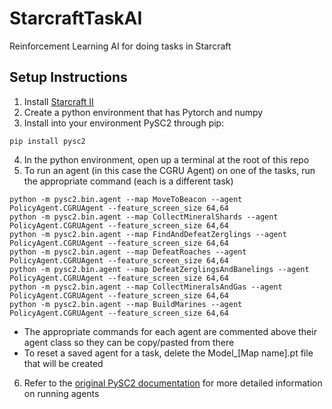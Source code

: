 # StarcraftTaskAI
Reinforcement Learning AI for doing tasks in Starcraft

## Setup Instructions ##
1. Install [Starcraft II](https://starcraft2.com/en-us/)
2. Create a python environment that has Pytorch and numpy
3. Install into your environment PySC2 through pip:
```
pip install pysc2
```
4. In the python environment, open up a terminal at the root of this repo
5. To run an agent (in this case the CGRU Agent) on one of the tasks, run the appropriate command (each is a different task)
```
python -m pysc2.bin.agent --map MoveToBeacon --agent PolicyAgent.CGRUAgent --feature_screen_size 64,64
python -m pysc2.bin.agent --map CollectMineralShards --agent PolicyAgent.CGRUAgent --feature_screen_size 64,64
python -m pysc2.bin.agent --map FindAndDefeatZerglings --agent PolicyAgent.CGRUAgent --feature_screen_size 64,64
python -m pysc2.bin.agent --map DefeatRoaches --agent PolicyAgent.CGRUAgent --feature_screen_size 64,64
python -m pysc2.bin.agent --map DefeatZerglingsAndBanelings --agent PolicyAgent.CGRUAgent --feature_screen_size 64,64
python -m pysc2.bin.agent --map CollectMineralsAndGas --agent PolicyAgent.CGRUAgent --feature_screen_size 64,64
python -m pysc2.bin.agent --map BuildMarines --agent PolicyAgent.CGRUAgent --feature_screen_size 64,64
```
   - The appropriate commands for each agent are commented above their agent class so they can be copy/pasted from there
   - To reset a saved agent for a task, delete the Model_[Map name].pt file that will be created
6. Refer to the [original PySC2 documentation](https://github.com/deepmind/pysc2) for more detailed information on running agents
